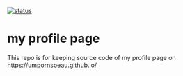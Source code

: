 <a href="https://github.com/umpornsoeau/website/actions?query=DeployToGithubPage"><img alt="status" src="https://github.com/umpornsoeau/website/workflows/DeployToGithubPage/badge.svg"></a>

# my profile page

This repo is for keeping source code of my profile page on https://umpornsoeau.github.io/

